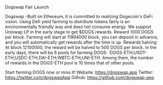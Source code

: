 Dogswap Fair Launch

Dogswap -Built on Ethereum, it is committed to realizing Dogecoin's DeFi vision. Using Defi yield farming to distribute tokens fairly is an environmentally friendly way and does not consume energy. 
We support Uniswap LP in the early stage to get $DOGS rewards.
Reward 1000 DOGS per block. Farming will start at 11994000 block, you can deposit in advance, and you will automatically get rewards after the time is up.
Rewards halving
At block 12100000, the reward will be halved to 500 DOGS per block.
In the early days, there will be 6 pools for farming DOGS: 
DOGS-ETH;USDT-ETH;USDC-ETH;DAI-ETH;WBTC-ETH;UNI-ETH.
Among them, the number of rewards in the DOGS-ETH pool is 10 times that of other pools.

Start farming DOGS now or miss it!
Website: https://dogswap.app
Twitter: https://twitter.com/dogswapApp
Github: https://github.com/dogswap-app
